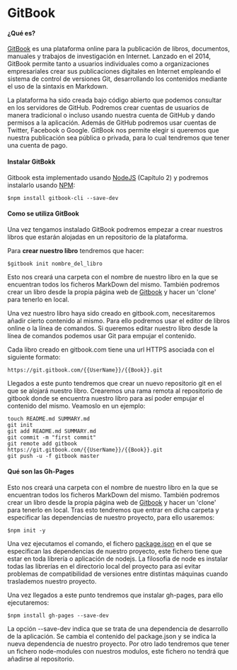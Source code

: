 # GitBook

#### ¿Qué es?

[GitBook](/www.gitbook.com "Gitbook") es una plataforma online para la publicación de libros, documentos, manuales y trabajos de investigación en Internet. Lanzado en el 2014, GitBook permite tanto a usuarios individuales como a organizaciones empresariales crear sus publicaciones digitales en Internet empleando el sistema de control de versiones Git, desarrollando los contenidos mediante el uso de la sintaxis en Markdown.

La plataforma ha sido creada bajo código abierto que podemos consultar en los servidores de GitHub. Podremos crear  cuentas de usuarios de  manera tradicional o incluso usando nuestra cuenta de GitHub y dando permisos a la aplicación. Además de GitHub podremos usar cuentas de Twitter, Facebook o Google. GitBook nos permite elegir si queremos que nuestra publicación sea pública o privada, para lo cual tendremos que tener una cuenta de pago.

#### Instalar GitBokk

Gitbook esta implementado usando [NodeJS](https://nodejs.org/es/) \(Capítulo 2\) y podremos instalarlo usando [NPM](https://www.npmjs.com/):

```
$npm install gitbook-cli --save-dev
```

#### Como se utiliza GitBook

Una vez tengamos instalado GitBook podremos empezar a crear nuestros libros que estarán alojadas en un repositorio de la plataforma.

Para **crear nuestro libro** tendremos que hacer:

```
$gitbook init nombre_del_libro
```

Esto nos creará una carpeta con el nombre de nuestro libro en la que se encuentran todos los ficheros MarkDown del mismo. También podremos crear un libro desde la propia página web de [Gitbook](https://www.gitbook.com/) y hacer un 'clone' para tenerlo en local.

Una vez nuestro libro haya sido creado en gitbook.com, necesitaremos añadir cierto contenido al mismo. Para ello podremos usar el editor de libros online o la línea de comandos. Si queremos editar nuestro libro desde la línea de comandos podemos usar Git para empujar el contenido.

Cada libro creado en gitbook.com tiene una url HTTPS asociada con el siguiente formato:

```
https://git.gitbook.com/{{UserName}}/{{Book}}.git
```

Llegados a este punto tendremos que crear un nuevo repositorio git en el que se alojará nuestro libro. Crearemos una rama remota al repositorio de gitbook donde se encuentra nuestro libro para así poder empujar el contenido del mismo. Veamoslo en un ejemplo:

```
touch README.md SUMMARY.md
git init
git add README.md SUMMARY.md
git commit -m "first commit"
git remote add gitbook https://git.gitbook.com/{{UserName}}/{{Book}}.git
git push -u -f gitbook master
```

#### Qué son las Gh-Pages

Esto nos creará una carpeta con el nombre de nuestro libro en la que se encuentran todos los ficheros MarkDown del mismo. También podremos crear un libro desde la propia página web de [Gitbook](https://www.gitbook.com/) y hacer un 'clone' para tenerlo en local. Tras esto tendremos que entrar en dicha carpeta y especificar las dependencias de nuestro proyecto, para ello usaremos:

```
$npm init -y
```

Una vez ejecutamos el comando, el fichero [package.json](https://docs.npmjs.com/files/package.json) en el que se especifican las dependencias de nuestro proyecto, este fichero tiene que estar en toda librería o aplicación de nodejs. La filosofia de node es instalar todas las librerías en el directorio local del proyecto para así evitar problemas de compatibilidad de versiones entre distintas máquinas cuando traslademos nuestro proyecto.

Una vez llegados a este punto tendremos que instalar gh-pages, para ello ejecutaremos:

```
$npm install gh-pages --save-dev
```

La opción --save-dev indica que se trata de una dependencia de desarrollo de la aplicación. Se cambia el contenido del package.json y se indica la nueva dependencia de nuestro proyecto. Por otro lado tendremos que tener un fichero node-modules con nuestros modulos, este fichero no tendrá que añadirse al repositorio.


